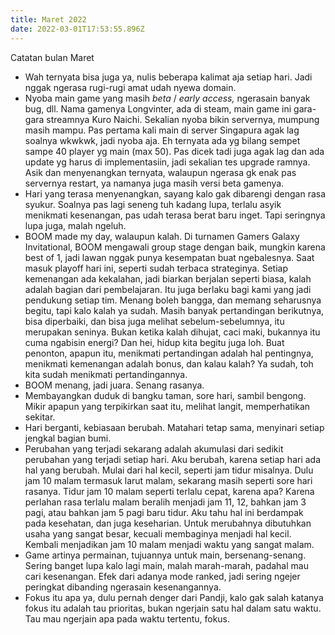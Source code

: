 ```yaml
---
title: Maret 2022
date: 2022-03-01T17:53:55.896Z
---
```

Catatan bulan Maret<!--more-->

* Wah ternyata bisa juga ya, nulis beberapa kalimat aja setiap hari. Jadi nggak ngerasa rugi-rugi amat udah nyewa domain.
* Nyoba main game yang masih *beta* / *early access,* ngerasain banyak bug, dll. Nama gamenya Longvinter, ada di steam, main game ini gara-gara streamnya Kuro Naichi. Sekalian nyoba bikin servernya, mumpung masih mampu. Pas pertama kali main di server Singapura agak lag soalnya wkwkwk, jadi nyoba aja. Eh ternyata ada yg bilang sempet sampe 40 player yg main (max 50). Pas dicek tadi juga agak lag dan ada update yg harus di implementasiin, jadi sekalian tes upgrade ramnya. Asik dan menyenangkan ternyata, walaupun ngerasa gk enak pas servernya restart, ya namanya juga masih versi beta gamenya.
* Hari yang terasa menyenangkan, sayang kalo gak dibarengi dengan rasa syukur. Soalnya pas lagi seneng tuh kadang lupa, terlalu asyik menikmati kesenangan, pas udah terasa berat baru inget. Tapi seringnya lupa juga, malah ngeluh.
* BOOM made my day, walaupun kalah. Di turnamen Gamers Galaxy Invitational, BOOM mengawali group stage dengan baik, mungkin karena best of 1, jadi lawan nggak punya kesempatan buat ngebalesnya. Saat masuk playoff hari ini, seperti sudah terbaca strateginya. Setiap kemenangan ada kekalahan, jadi biarkan berjalan seperti biasa, kalah adalah bagian dari pembelajaran. Itu juga berlaku bagi kami yang jadi pendukung setiap tim. Menang boleh bangga, dan memang seharusnya begitu, tapi kalo kalah ya sudah. Masih banyak pertandingan berikutnya, bisa diperbaiki, dan bisa juga melihat sebelum-sebelumnya, itu merupakan seninya. Bukan ketika kalah dihujat, caci maki, bukannya itu cuma ngabisin energi? Dan hei, hidup kita begitu juga loh. Buat penonton, apapun itu, menikmati pertandingan adalah hal pentingnya, menikmati kemenangan adalah bonus, dan kalau kalah? Ya sudah, toh kita sudah menikmati pertandingannya.
* BOOM menang, jadi juara. Senang rasanya.
* Membayangkan duduk di bangku taman, sore hari, sambil bengong. Mikir apapun yang terpikirkan saat itu, melihat langit, memperhatikan sekitar.
* Hari berganti, kebiasaan berubah. Matahari tetap sama, menyinari setiap jengkal bagian bumi.
* Perubahan yang terjadi sekarang adalah akumulasi dari sedikit perubahan yang terjadi setiap hari. Aku berubah, karena setiap hari ada hal yang berubah. Mulai dari hal kecil, seperti jam tidur misalnya. Dulu jam 10 malam termasuk larut malam, sekarang masih seperti sore hari rasanya. Tidur jam 10 malam seperti terlalu cepat, karena apa? Karena perlahan rasa terlalu malam beralih menjadi jam 11, 12, bahkan jam 3 pagi, atau bahkan jam 5 pagi baru tidur. Aku tahu hal ini berdampak pada kesehatan, dan juga keseharian. Untuk merubahnya dibutuhkan usaha yang sangat besar, kecuali membaginya menjadi hal kecil. Kembali menjadikan jam 10 malam menjadi waktu yang sangat malam.
* Game artinya permainan, tujuannya untuk main, bersenang-senang. Sering banget lupa kalo lagi main, malah marah-marah, padahal mau cari kesenangan. Efek dari adanya mode ranked, jadi sering ngejer peringkat dibanding ngerasain kesenangannya.
* Fokus itu apa ya, dulu pernah denger dari Pandji, kalo gak salah katanya fokus itu adalah tau prioritas, bukan ngerjain satu hal dalam satu waktu. Tau mau ngerjain apa pada waktu tertentu, fokus.